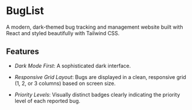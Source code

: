 # BugList

A modern, dark-themed bug tracking and management website built with React and styled beautifully with Tailwind CSS.

## Features

- *Dark Mode First*: A sophisticated dark interface.

- *Responsive Grid Layout*: Bugs are displayed in a clean, responsive grid (1, 2, or 3 columns) based on screen size.

- *Priority Levels*: Visually distinct badges clearly indicating the priority level of each reported bug.
